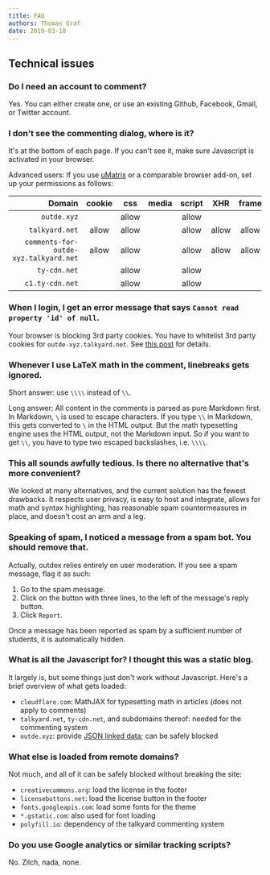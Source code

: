 ```yaml
---
title: FAQ
authors: Thomas Graf
date: 2019-03-10
---
```


## Technical issues

### Do I need an account to comment?

Yes.
You can either create one, or use an existing Github, Facebook, Gmail, or Twitter account.

### I don't see the commenting dialog, where is it?

It's at the bottom of each page.
If you can't see it, make sure Javascript is activated in your browser.

Advanced users: If you use [uMatrix](https://addons.mozilla.org/en-US/firefox/addon/umatrix/) or a comparable browser add-on, set up your permissions as follows:

| Domain                                | cookie | css   | media | script | XHR   | frame | other |
| -:                                    | :-:    | :-:   | :-:   | :-:    | :-:   | :-:   | :-:   |
| `outde.xyz`                           |        | allow |       | allow  |       |       |       |
| `talkyard.net`                        | allow  | allow |       | allow  | allow | allow |       |
| `comments-for-outde-xyz.talkyard.net` | allow  | allow |       | allow  | allow | allow |       |
| `ty-cdn.net`                          |        | allow |       | allow  |       |       |       |     
| `c1.ty-cdn.net`                       |        | allow |       | allow  |       |       |       |     

### When I login, I get an error message that says `Cannot read property 'id' of null`. 

Your browser is blocking 3rd party cookies.
You have to whitelist 3rd party cookies for `outde-xyz.talkyard.net`.
See [this post](https://www.talkyard.io/-217/disabling-3rd-party-cookies-in-ones-browser-breaks-blog-comments-login) for details.

### Whenever I use LaTeX math in the comment, linebreaks gets ignored.

Short answer: use `\\\\` instead of `\\`.

Long answer: All content in the comments is parsed as pure Markdown first.
In Markdown, `\` is used to escape characters.
If you type `\\` in Markdown, this gets converted to `\` in the HTML output. 
But the math typesetting engine uses the HTML output, not the Markdown input.
So if you want to get `\\`, you have to type two escaped backslashes, i.e. `\\\\`.

### This all sounds awfully tedious. Is there no alternative that's more convenient?

We looked at many alternatives, and the current solution has the fewest drawbacks.
It respects user privacy, is easy to host and integrate, allows for math and syntax highlighting, has reasonable spam countermeasures in place, and doesn't cost an arm and a leg.

### Speaking of spam, I noticed a message from a spam bot. You should remove that.

Actually, outdex relies entirely on user moderation.
If you see a spam message, flag it as such:

1. Go to the spam message.
1. Click on the button with three lines, to the left of the message's reply button.
1. Click `Report`.

Once a message has been reported as spam by a sufficient number of students, it is automatically hidden.

### What is all the Javascript for? I thought this was a static blog.

It largely is, but some things just don't work without Javascript.
Here's a brief overview of what gets loaded:

- `cloudflare.com`: MathJAX for typesetting math in articles (does not apply to comments)
- `talkyard.net`, `ty-cdn.net`, and subdomains thereof: needed for the commenting system
- `outde.xyz`: provide [JSON linked data](https://json-ld.org/); can be safely blocked


### What else is loaded from remote domains?

Not much, and all of it can be safely blocked without breaking the site:

- `creativecommons.org`: load the license in the footer
- `licensebuttons.net`: load the license button in the footer
- `fonts.googleapis.com`: load some fonts for the theme
- `*.gstatic.com`: also used for font loading
- `polyfill.io`: dependency of the talkyard commenting system


### Do you use Google analytics or similar tracking scripts?

No. Zilch, nada, none.
